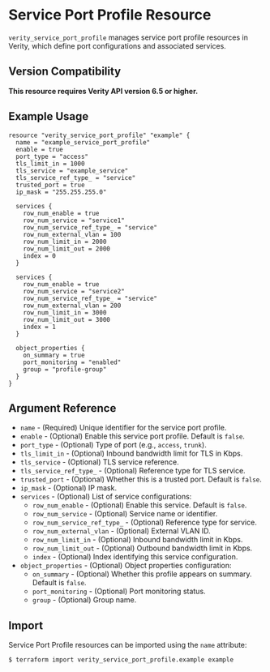 # Service Port Profile Resource

`verity_service_port_profile` manages service port profile resources in Verity, which define port configurations and associated services.

## Version Compatibility

**This resource requires Verity API version 6.5 or higher.**

## Example Usage

```hcl
resource "verity_service_port_profile" "example" {
  name = "example_service_port_profile"
  enable = true
  port_type = "access"
  tls_limit_in = 1000
  tls_service = "example_service"
  tls_service_ref_type_ = "service"
  trusted_port = true
  ip_mask = "255.255.255.0"
  
  services {
    row_num_enable = true
    row_num_service = "service1"
    row_num_service_ref_type_ = "service"
    row_num_external_vlan = 100
    row_num_limit_in = 2000
    row_num_limit_out = 2000
    index = 0
  }
  
  services {
    row_num_enable = true
    row_num_service = "service2"
    row_num_service_ref_type_ = "service"
    row_num_external_vlan = 200
    row_num_limit_in = 3000
    row_num_limit_out = 3000
    index = 1
  }
  
  object_properties {
    on_summary = true
    port_monitoring = "enabled"
    group = "profile-group"
  }
}
```

## Argument Reference

* `name` - (Required) Unique identifier for the service port profile.
* `enable` - (Optional) Enable this service port profile. Default is `false`.
* `port_type` - (Optional) Type of port (e.g., `access`, `trunk`).
* `tls_limit_in` - (Optional) Inbound bandwidth limit for TLS in Kbps.
* `tls_service` - (Optional) TLS service reference.
* `tls_service_ref_type_` - (Optional) Reference type for TLS service.
* `trusted_port` - (Optional) Whether this is a trusted port. Default is `false`.
* `ip_mask` - (Optional) IP mask.
* `services` - (Optional) List of service configurations:
  * `row_num_enable` - (Optional) Enable this service. Default is `false`.
  * `row_num_service` - (Optional) Service name or identifier.
  * `row_num_service_ref_type_` - (Optional) Reference type for service.
  * `row_num_external_vlan` - (Optional) External VLAN ID.
  * `row_num_limit_in` - (Optional) Inbound bandwidth limit in Kbps.
  * `row_num_limit_out` - (Optional) Outbound bandwidth limit in Kbps.
  * `index` - (Optional) Index identifying this service configuration.
* `object_properties` - (Optional) Object properties configuration:
  * `on_summary` - (Optional) Whether this profile appears on summary. Default is `false`.
  * `port_monitoring` - (Optional) Port monitoring status.
  * `group` - (Optional) Group name.

## Import

Service Port Profile resources can be imported using the `name` attribute:

```
$ terraform import verity_service_port_profile.example example
```
